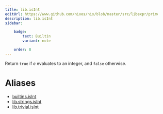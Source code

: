 ```yaml
---
title: lib.isInt
editUrl: https://www.github.com/nixos/nix/blob/master/src/libexpr/primops.cc
description: lib.isInt
sidebar:

    badge:
        text: Builtin
        variant: note

    order: 8
---
```


Return `true` if *e* evaluates to an integer, and `false` otherwise.


# Aliases

- [builtins.isInt](reference/builtins/builtins-isInt)
- [lib.strings.isInt](reference/lib/strings/lib-strings-isInt)
- [lib.trivial.isInt](reference/lib/trivial/lib-trivial-isInt)


